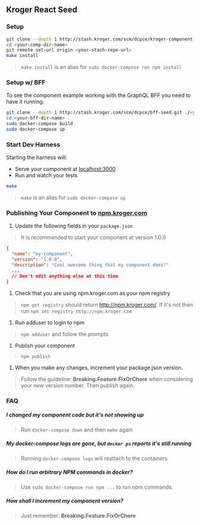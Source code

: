 ## Kroger React Seed

### Setup

```bash
git clone --depth 1 http://stash.kroger.com/scm/dcpce/kroger-component-seed.git ./<your-comp-dir-name>
cd <your-comp-dir-name>
git remote set-url origin <your-stash-repo-url>
make install
```

> `make install` is an alias for `sudo docker-compose run npm install` 

### Setup w/ BFF

To see the component example working with the GraphQL BFF you need to have it running.

```bash
git clone --depth 1 http://stash.kroger.com/scm/dcpce/bff-seed.git ./<your-bff-dir-name>
cd <your-bff-dir-name>
sudo docker-compose build
sudo docker-compose up
```

### Start Dev Harness

Starting the harness will:

- Serve your component at [localhost:3000](http://localhost:3000)
- Run and watch your tests

```bash
make
```

> `make` is an alias for `sudo docker-compose up` 

### Publishing Your Component to [npm.kroger.com](http://npm.kroger.com)

1. Update the following fields in your `package.json`
> It is recommended to start your component at version 1.0.0
```json
{
  "name": "my-component",
  "version": "1.0.0",
  "description": "Cool awesome thing that my component does!"
  ... 
  // Don't edit anything else at this time
}
```

1. Check that you are using npm.kroger.com as your npm registry
> `npm get registry` should return http://npm.kroger.com/. If it's not
then run `npm set registry http://npm.kroger.com`

1. Run adduser to login to npm
> `npm adduser` and follow the prompts

1. Publish your component
> `npm publish`

1. When you make any changes, increment your package.json version.
>Follow the guideline: **Breaking.Feature.FixOrChore** when considering
your new version number. Then publish again.

### FAQ

##### I changed my component code but it's not showing up

> Run `docker-compose down` and then `make` again

##### My docker-compose logs are gone, but `docker ps` reports it's still running

> Running `docker-compose logs` will reattach to the containers

##### How do I run arbitrary NPM commands in docker?

> Use `sudo docker-compose run npm ...` to run npm commands.

##### How shall I increment my component version?

> Just remember: **Breaking.Feature.FixOrChore**